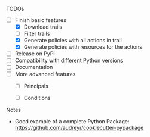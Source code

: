 TODOs

* [ ] Finish basic features
  * [x] Download trails
  * [ ] Filter trails
  * [x] Generate policies with all actions in trail
  * [x] Generate policies with resources for the actions
* [ ] Release on PyPi
* [ ] Compatibility with different Python versions
* [ ] Documentation
* [ ] More advanced features
  * [ ] Principals
  * [ ] Conditions


Notes
* Good example of a complete Python Package: https://github.com/audreyr/cookiecutter-pypackage
